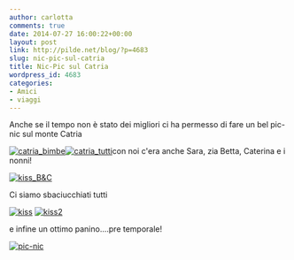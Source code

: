 ```yaml
---
author: carlotta
comments: true
date: 2014-07-27 16:00:22+00:00
layout: post
link: http://pilde.net/blog/?p=4683
slug: nic-pic-sul-catria
title: Nic-Pic sul Catria
wordpress_id: 4683
categories:
- Amici
- viaggi
---
```


Anche se il tempo non è stato dei migliori ci ha permesso di fare un bel pic-nic sul monte Catria

[![catria_bimbe](http://pilde.net/blog/wp-content/uploads/2014/08/catria_bimbe.jpg)](http://pilde.net/blog/wp-content/uploads/2014/08/catria_bimbe.jpg)[![catria_tutti](http://pilde.net/blog/wp-content/uploads/2014/08/catria_tutti.jpg)](http://pilde.net/blog/wp-content/uploads/2014/08/catria_tutti.jpg)con noi c'era anche Sara, zia Betta, Caterina e i nonni!

[![kiss_B&C](http://pilde.net/blog/wp-content/uploads/2014/10/kiss_BC.jpg)](http://pilde.net/blog/wp-content/uploads/2014/10/kiss_BC.jpg)

Ci siamo sbaciucchiati tutti

[![kiss](http://pilde.net/blog/wp-content/uploads/2014/10/kiss.jpg)](http://pilde.net/blog/wp-content/uploads/2014/10/kiss.jpg) [![kiss2](http://pilde.net/blog/wp-content/uploads/2014/10/kiss2.jpg)](http://pilde.net/blog/wp-content/uploads/2014/10/kiss2.jpg)



e infine un ottimo panino....pre temporale!

[![pic-nic](http://pilde.net/blog/wp-content/uploads/2014/10/pic-nic.jpg)](http://pilde.net/blog/wp-content/uploads/2014/10/pic-nic.jpg)
